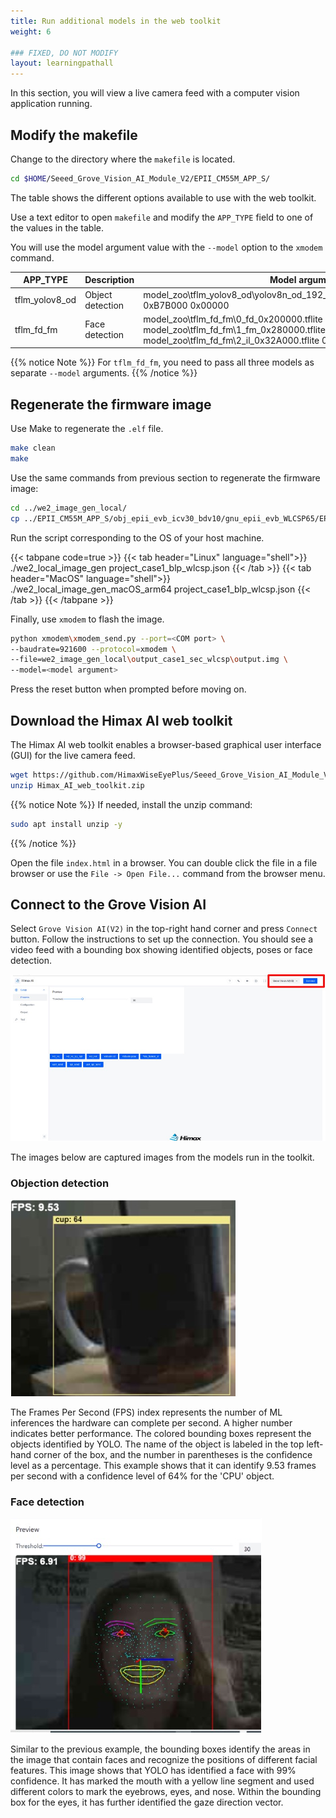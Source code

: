 ```yaml
---
title: Run additional models in the web toolkit
weight: 6

### FIXED, DO NOT MODIFY
layout: learningpathall
---
```


In this section, you will view a live camera feed with a computer vision application running.

## Modify the makefile

Change to the directory where the `makefile` is located. 

```bash
cd $HOME/Seeed_Grove_Vision_AI_Module_V2/EPII_CM55M_APP_S/
```

The table shows the different options available to use with the web toolkit. 

Use a text editor to open `makefile` and modify the `APP_TYPE` field to one of the values in the table. 

You will use the model argument value with the `--model` option to the `xmodem` command.

|APP_TYPE           |Description        | Model argument |
|---                |---                |---
|tflm_yolov8_od     |Object detection   | model_zoo\tflm_yolov8_od\yolov8n_od_192_delete_transpose_0xB7B000.tflite 0xB7B000 0x00000 |
|tflm_fd_fm         |Face detection     | model_zoo\tflm_fd_fm\0_fd_0x200000.tflite 0x200000 0x00000 model_zoo\tflm_fd_fm\1_fm_0x280000.tflite 0x280000 0x00000 model_zoo\tflm_fd_fm\2_il_0x32A000.tflite 0x32A000 0x00000 |

{{% notice Note %}}
For `tflm_fd_fm`, you need to pass all three models as separate `--model` arguments.
{{% /notice %}}


## Regenerate the firmware image

Use Make to regenerate the `.elf` file.

```bash
make clean
make
```

Use the same commands from previous section to regenerate the firmware image:

```bash
cd ../we2_image_gen_local/
cp ../EPII_CM55M_APP_S/obj_epii_evb_icv30_bdv10/gnu_epii_evb_WLCSP65/EPII_CM55M_gnu_epii_evb_WLCSP65_s.elf input_case1_secboot/
```

Run the script corresponding to the OS of your host machine.

{{< tabpane code=true >}}
  {{< tab header="Linux" language="shell">}}
./we2_local_image_gen project_case1_blp_wlcsp.json
  {{< /tab >}}
  {{< tab header="MacOS" language="shell">}}
./we2_local_image_gen_macOS_arm64 project_case1_blp_wlcsp.json
  {{< /tab >}}
{{< /tabpane >}}


Finally, use `xmodem` to flash the image.

```bash
python xmodem\xmodem_send.py --port=<COM port> \
--baudrate=921600 --protocol=xmodem \
--file=we2_image_gen_local\output_case1_sec_wlcsp\output.img \
--model=<model argument>
```

Press the reset button when prompted before moving on.

## Download the Himax AI web toolkit

The Himax AI web toolkit enables a browser-based graphical user interface (GUI) for the live camera feed.

```bash
wget https://github.com/HimaxWiseEyePlus/Seeed_Grove_Vision_AI_Module_V2/releases/download/v1.1/Himax_AI_web_toolkit.zip
unzip Himax_AI_web_toolkit.zip
```

{{% notice Note %}}
If needed, install the unzip command:

```bash
sudo apt install unzip -y
```
{{% /notice %}}

Open the file `index.html` in a browser. You can double click the file in a file browser or use the `File -> Open File...` command from the browser menu.

## Connect to the Grove Vision AI

Select `Grove Vision AI(V2)` in the top-right hand corner and press `Connect` button. Follow the instructions to set up the connection. You should see a video feed with a bounding box showing identified objects, poses or face detection.

![Himax web UI](./himax_web_ui.jpg)

The images below are captured images from the models run in the toolkit.

### Objection detection
![object_detection](./object_detection.jpg)

The Frames Per Second (FPS) index represents the number of ML inferences the hardware can complete per second. A higher number indicates better performance. The colored bounding boxes represent the objects identified by YOLO. The name of the object is labeled in the top left-hand corner of the box, and the number in parentheses is the confidence level as a percentage. This example shows that it can identify 9.53 frames per second with a confidence level of 64% for the 'CPU' object.

### Face detection
![object_detection](./face_detection.jpg)

Similar to the previous example, the bounding boxes identify the areas in the image that contain faces and recognize the positions of different facial features. This image shows that YOLO has identified a face with 99% confidence. It has marked the mouth with a yellow line segment and used different colors to mark the eyebrows, eyes, and nose. Within the bounding box for the eyes, it has further identified the gaze direction vector.
